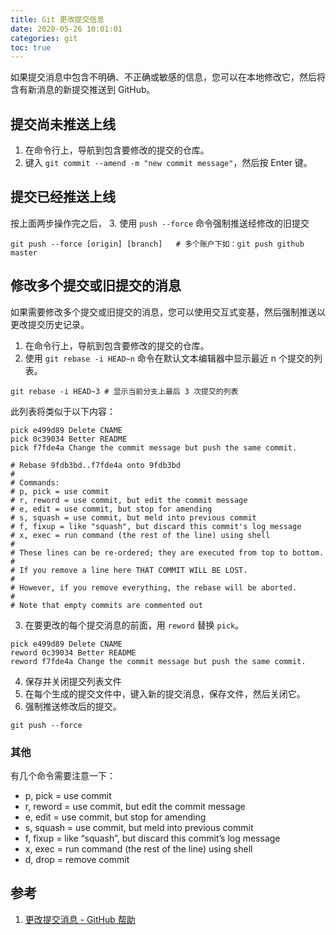 ```yaml
---
title: Git 更改提交信息
date: 2020-05-26 10:01:01
categories: git
toc: true
---
```

如果提交消息中包含不明确、不正确或敏感的信息，您可以在本地修改它，然后将含有新消息的新提交推送到 GitHub。


## 提交尚未推送上线
1. 在命令行上，导航到包含要修改的提交的仓库。
2. 键入 `git commit --amend -m "new commit message"`，然后按 Enter 键。
    
## 提交已经推送上线
按上面两步操作完之后，
3. 使用 `push --force` 命令强制推送经修改的旧提交
```
git push --force [origin] [branch]   # 多个账户下如：git push github master
```

## 修改多个提交或旧提交的消息
如果需要修改多个提交或旧提交的消息，您可以使用交互式变基，然后强制推送以更改提交历史记录。

1. 在命令行上，导航到包含要修改的提交的仓库。
2. 使用 `git rebase -i HEAD~n` 命令在默认文本编辑器中显示最近 n 个提交的列表。
```
git rebase -i HEAD~3 # 显示当前分支上最后 3 次提交的列表
```
此列表将类似于以下内容：
```
pick e499d89 Delete CNAME
pick 0c39034 Better README
pick f7fde4a Change the commit message but push the same commit.

# Rebase 9fdb3bd..f7fde4a onto 9fdb3bd
#
# Commands:
# p, pick = use commit
# r, reword = use commit, but edit the commit message
# e, edit = use commit, but stop for amending
# s, squash = use commit, but meld into previous commit
# f, fixup = like "squash", but discard this commit's log message
# x, exec = run command (the rest of the line) using shell
#
# These lines can be re-ordered; they are executed from top to bottom.
#
# If you remove a line here THAT COMMIT WILL BE LOST.
#
# However, if you remove everything, the rebase will be aborted.
#
# Note that empty commits are commented out
```
3. 在要更改的每个提交消息的前面，用 `reword` 替换 `pick`。
```
pick e499d89 Delete CNAME
reword 0c39034 Better README
reword f7fde4a Change the commit message but push the same commit.
```
4. 保存并关闭提交列表文件
5. 在每个生成的提交文件中，键入新的提交消息，保存文件，然后关闭它。
6. 强制推送修改后的提交。
```
git push --force
```

### 其他
有几个命令需要注意一下：
- p, pick = use commit
- r, reword = use commit, but edit the commit message
- e, edit = use commit, but stop for amending
- s, squash = use commit, but meld into previous commit
- f, fixup = like “squash”, but discard this commit’s log message
- x, exec = run command (the rest of the line) using shell
- d, drop = remove commit

## 参考
1. [更改提交消息 - GitHub 帮助](https://help.github.com/cn/github/committing-changes-to-your-project/changing-a-commit-message#amending-older-or-multiple-commit-messages)
